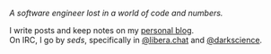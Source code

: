 *A software engineer lost in a world of code and numbers.*

I write posts and keep notes on my [personal blog](https://seds.nl). \
On IRC, I go by _seds_, specifically in [@libera.chat](https://libera.chat/) and [@darkscience](https://darkscience.net/).
